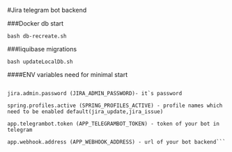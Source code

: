 #Jira telegram bot backend

###Docker db start

```bash db-recreate.sh```

###liquibase migrations 

```bash updateLocalDb.sh```

####ENV variables need for minimal start

```jira.admin.username (JIRA_ADMIN_USERNAME) - jira user which has permissions to fetch projects
 
jira.admin.password (JIRA_ADMIN_PASSWORD)- it`s password
 
spring.profiles.active (SPRING_PROFILES_ACTIVE) - profile names which need to be enabled default(jira_update,jira_issue)
 
app.telegrambot.token (APP_TELEGRAMBOT_TOKEN) - token of your bot in telegram
 
app.webhook.address (APP_WEBHOOK_ADDRESS) - url of your bot backend```

